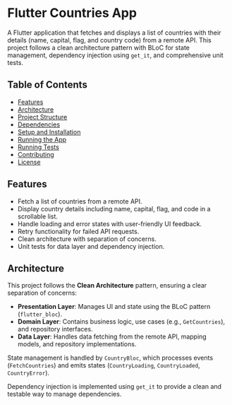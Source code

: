 
# Flutter Countries App

A Flutter application that fetches and displays a list of countries with their details (name, capital, flag, and country code) from a remote API. This project follows a clean architecture pattern with BLoC for state management, dependency injection using `get_it`, and comprehensive unit tests.

## Table of Contents
- [Features](#features)
- [Architecture](#architecture)
- [Project Structure](#project-structure)
- [Dependencies](#dependencies)
- [Setup and Installation](#setup-and-installation)
- [Running the App](#running-the-app)
- [Running Tests](#running-tests)
- [Contributing](#contributing)
- [License](#license)

## Features
- Fetch a list of countries from a remote API.
- Display country details including name, capital, flag, and code in a scrollable list.
- Handle loading and error states with user-friendly UI feedback.
- Retry functionality for failed API requests.
- Clean architecture with separation of concerns.
- Unit tests for data layer and dependency injection.

## Architecture
This project follows the **Clean Architecture** pattern, ensuring a clear separation of concerns:
- **Presentation Layer**: Manages UI and state using the BLoC pattern (`flutter_bloc`).
- **Domain Layer**: Contains business logic, use cases (e.g., `GetCountries`), and repository interfaces.
- **Data Layer**: Handles data fetching from the remote API, mapping models, and repository implementations.

State management is handled by `CountryBloc`, which processes events (`FetchCountries`) and emits states (`CountryLoading`, `CountryLoaded`, `CountryError`).

Dependency injection is implemented using `get_it` to provide a clean and testable way to manage dependencies.

